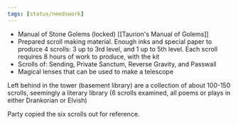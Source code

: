 ```yaml
---
tags: [status/needswork]
---
```



- Manual of Stone Golems (locked) [[Taurion's Manual of Golems]]
- Prepared scroll making material. Enough inks and special paper to produce 4 scrolls: 3 up to 3rd level, and 1 up to 5th level. Each scroll requires 8 hours of work to produce, with the kit
- Scrolls of: Sending, Private Sanctum, Reverse Gravity, and Passwall
- Magical lenses that can be used to make a telescope

Left behind in the tower (basement library) are a collection of about 100-150 scrolls, seemingly a literary library (6 scrolls examined, all poems or plays in either Drankorian or Elvish)

Party copied the six scrolls out for reference.